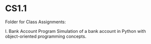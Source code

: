 # CS1.1

Folder for Class Assignments:

I. Bank Account Program
Simulation of a bank account in Python with object-oriented programming concepts.
